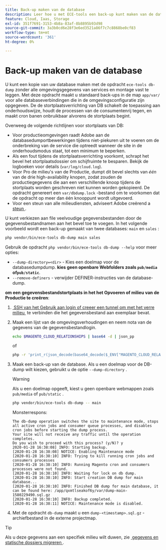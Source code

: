 ```yaml
---
title: Back-up maken van de database
description: Leer hoe u met ECE-tools een back-up kunt maken van de database voor een Adobe Commerce on cloud-infrastructuurproject.
feature: Cloud, Iaas, Storage
exl-id: 351f7691-3153-4b8a-83af-8b8895b93d98
source-git-commit: 3a3b0cd6e28f3e6ed3521a86f7c7c8868be0cf83
workflow-type: tm+mt
source-wordcount: '361'
ht-degree: 0%

---
```


# Back-up maken van de database

U kunt een kopie van uw database maken met de opdracht `ece-tools db-dump` zonder alle omgevingsgegevens van services en montage vast te leggen. Met deze opdracht maakt u standaard back-ups in de map `app/var/` voor alle databaseverbindingen die in de omgevingsconfiguratie zijn opgegeven. De de stortplaatsverrichting van DB schakelt de toepassing aan onderhoudswijze, houdt de processen van de consumentenrij tegen, en maakt cron banen onbruikbaar alvorens de stortplaats begint.

Overweeg de volgende richtlijnen voor stortplaats van DB:

- Voor productieomgevingen raadt Adobe aan de databasedumportbewerkingen tijdens niet-piekuren uit te voeren om de onderbreking van de service die optreedt wanneer de site in de onderhoudsmodus staat, tot een minimum te beperken.
- Als een fout tijdens de stortplaatsverrichting voorkomt, schrapt het bevel het stortplaatsdossier om schijfruimte te besparen. Bekijk de logboeken voor details (`var/log/cloud.log`).
- Voor Pro de milieu&#39;s van de Productie, dumpt dit bevel slechts van _één_ van de drie high-availability knopen, zodat zouden de productiegegevens die aan een verschillende knoop tijdens de stortplaats worden geschreven niet kunnen worden gekopieerd. De opdracht genereert een `var/dbdump.lock` -bestand om te voorkomen dat de opdracht op meer dan één knooppunt wordt uitgevoerd.
- Voor een steun van alle milieudiensten, adviseert Adobe creërend a [&#x200B; steun &#x200B;](snapshots.md).

U kunt verkiezen aan file veelvoudige gegevensbestanden door de gegevensbestandnamen aan het bevel toe te voegen. In het volgende voorbeeld wordt een back-up gemaakt van twee databases: `main` en `sales` :

```bash
php vendor/bin/ece-tools db-dump main sales
```

Gebruik de opdracht `php vendor/bin/ece-tools db-dump --help` voor meer opties:

- `--dump-directory=<dir>` - Kies een doelmap voor de databasedumpdump. **kies geen openbare Webfolders zoals `pub/media` of`pub/static`**.
- `--remove-definers` - verwijder DEFINER-instructies van de database-dump.

**om een gegevensbestandstortplaats in het het Opvoeren of milieu van de Productie te creëren**:

1. [&#x200B; SSH van het Gebruik aan login of creeer een tunnel om met het verre milieu &#x200B;](../development/secure-connections.md) te verbinden die het gegevensbestand aan exemplaar bevat.

1. Maak een lijst van de omgevingsverhoudingen en neem nota van de gegevens van de gegevensbestandlogin.

   ```bash
   echo $MAGENTO_CLOUD_RELATIONSHIPS | base64 -d | json_pp
   ```

   of

   ```bash
   php -r 'print_r(json_decode(base64_decode($_ENV["MAGENTO_CLOUD_RELATIONSHIPS"]))->database);'
   ```

1. Maak een back-up van de database. Als u een doelmap voor de DB-dump wilt kiezen, gebruikt u de optie `--dump-directory` .

   >[!WARNING]
   >
   >Als u een doelmap opgeeft, kiest u geen openbare webmappen zoals `pub/media` of `pub/static` .

   ```bash
   php vendor/bin/ece-tools db-dump -- main
   ```

   Monsterrespons:

   ```
   The db-dump operation switches the site to maintenance mode, stops all active cron jobs and consumer queue processes, and disables cron jobs before starting the dump process.
   Your site will not receive any traffic until the operation completes.
   Do you wish to proceed with this process? (y/N)? y
   2020-01-28 16:38:08] INFO: Starting backup.
   [2020-01-28 16:38:08] NOTICE: Enabling Maintenance mode
   [2020-01-28 16:38:10] INFO: Trying to kill running cron jobs and consumers processes
   [2020-01-28 16:38:10] INFO: Running Magento cron and consumers processes were not found.
   [2020-01-28 16:38:10] INFO: Waiting for lock on db dump.
   [2020-01-28 16:38:10] INFO: Start creation DB dump for main database...
   [2020-01-28 16:38:10] INFO: Finished DB dump for main database, it can be found here: /app/qxmtlseakof6y/var/dump-main-1580229490.sql.gz
   [2020-01-28 16:38:10] INFO: Backup completed.
   [2020-01-28 16:38:11] NOTICE: Maintenance mode is disabled.
   ```

1. Met de opdracht `db-dump` maakt u een `dump-<timestamp>.sql.gz` -archiefbestand in de externe projectmap.

>[!TIP]
>
>Als u deze gegevens aan een specifiek milieu wilt duwen, zie [&#x200B; gegevens en statische dossiers migreren &#x200B;](../deploy/staging-production.md#migrate-static-files).
